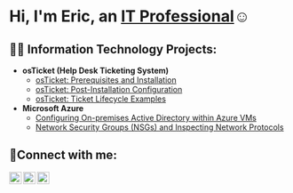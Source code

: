 <h1>Hi, I'm Eric, an <a href="https://linkedin.com/in/eric-butts-jr-28683a276">IT Professional</a>☺</h1>

<h2>👨‍💻 Information Technology Projects:</h2>

- <b>osTicket (Help Desk Ticketing System)</b>
  - [osTicket: Prerequisites and Installation](https://github.com/EButtsJr/osticket-prereqs)
  - [osTicket: Post-Installation Configuration](https://github.com/EButtsJr/post-install-config)
  - [osTicket: Ticket Lifecycle Examples](https://github.com/EButtsJr/ticket-lifecycle)
- <b>Microsoft Azure</b>
  - [Configuring On-premises Active Directory within Azure VMs](https://github.com/EButtsJr/configure-ad)
  - [Network Security Groups (NSGs) and Inspecting Network Protocols](https://github.com/EButtsJr/azure-network-protocols)

<h2>🤳Connect with me:</h2>

[<img align="left" alt="Josh | Twitter" width="22px" src="https://cdn.jsdelivr.net/npm/simple-icons@v3/icons/twitter.svg" />][twitter]
[<img align="left" alt="Josh | LinkedIn" width="22px" src="https://cdn.jsdelivr.net/npm/simple-icons@v3/icons/linkedin.svg" />][linkedin]
[<img align="left" alt="Josh | Instagram" width="22px" src="https://cdn.jsdelivr.net/npm/simple-icons@v3/icons/instagram.svg" />][instagram]

[twitter]: https://twitter.com/EBJ_Fit
[instagram]: https://www.instagram.com/EBJ_Fit
[linkedin]: https://linkedin.com/in/
